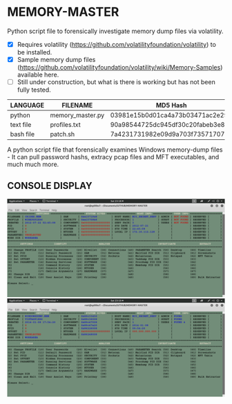 # MEMORY-MASTER
Python script file to forensically investigate memory dump files via volatility. 

- [x] Requires volatility (https://github.com/volatilityfoundation/volatility) to be installed.
- [x] Sample memory dump files (https://github.com/volatilityfoundation/volatility/wiki/Memory-Samples) available here.
- [ ] Still under construction, but what is there is working but has not been fully tested.

| LANGUAGE  | FILENAME         | MD5 Hash                         |
|------     |------            | -------                          |
| python    | memory_master.py | 03981e15b0d01ca4a73b03471ac2e299 |
| text file | profiles.txt     | 90a98544725dc945df30c20fabeb3e80 |
| bash file | patch.sh         | 7a4231731982e09d9a703f7357170755 |


A python script file that forensically examines Windows memory-dump files - It can pull password hashs, extracy pcap files and MFT executables, and much much more.

## CONSOLE DISPLAY
![Screenshot](picture1.png)
![Screenshot](picture2.png)
